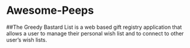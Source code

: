 # Awesome-Peeps

##The Greedy Bastard List is a web based gift registry application that allows a user to manage their personal wish list and to connect to other user’s wish lists.  
